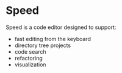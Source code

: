 # Speed

Speed is a code editor designed to support:

* fast editing from the keyboard
* directory tree projects
* code search
* refactoring
* visualization
